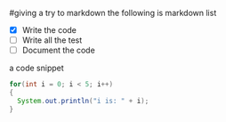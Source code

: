 #giving a try to markdown
the following is markdown list
- [X] Write the code
- [ ] Write all the test
- [ ] Document the code

a code snippet
```java
for(int i = 0; i < 5; i++)
{
  System.out.println("i is: " + i);
}
```


